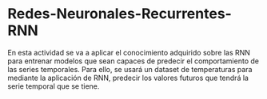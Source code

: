 # Redes-Neuronales-Recurrentes-RNN
En esta actividad se va a aplicar el conocimiento adquirido sobre las RNN para entrenar modelos que sean capaces de predecir el comportamiento de las series temporales. Para ello, se usará un dataset de temperaturas para mediante la aplicación de RNN, predecir los valores futuros que tendrá la serie temporal que se tiene.
